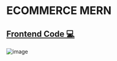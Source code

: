 # ECOMMERCE MERN 

## [Frontend Code 💻](https://github.com/prajapatiomkar/ECOMMERCE-MERN-FRONTEND)
![image](https://github.com/prajapatiomkar/ECOMMERCE-MERN/assets/72141037/033b9453-526b-4702-809b-210835298e44)

